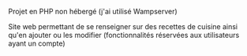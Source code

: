 Projet en PHP non hébergé (j'ai utilisé Wampserver)

Site web permettant de se renseigner sur des recettes de cuisine ainsi qu'en ajouter ou les modifier (fonctionnalités réservées aux utilisateurs ayant un compte)
